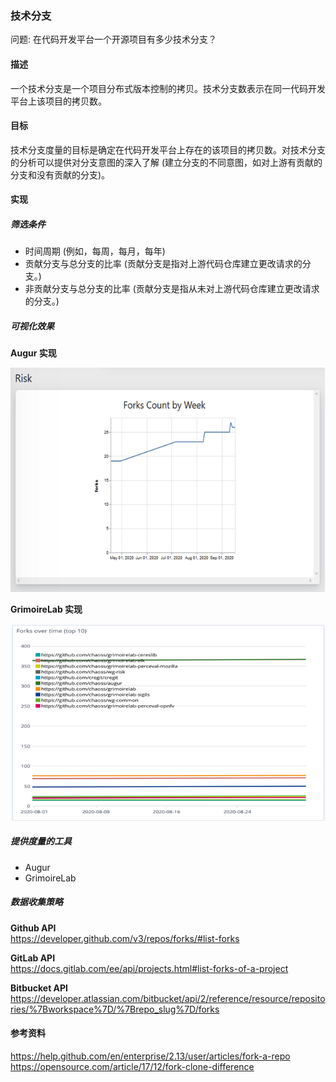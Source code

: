 ### 技术分支

问题: 在代码开发平台一个开源项目有多少技术分支？

#### 描述
一个技术分支是一个项目分布式版本控制的拷贝。技术分支数表示在同一代码开发平台上该项目的拷贝数。

#### 目标
技术分支度量的目标是确定在代码开发平台上存在的该项目的拷贝数。对技术分支的分析可以提供对分支意图的深入了解 (建立分支的不同意图，如对上游有贡献的分支和没有贡献的分支)。

#### 实现

##### 筛选条件
* 时间周期 (例如，每周，每月，每年)  
* 贡献分支与总分支的比率 (贡献分支是指对上游代码仓库建立更改请求的分支。)  
* 非贡献分支与总分支的比率 (贡献分支是指从未对上游代码仓库建立更改请求的分支。)  

##### 可视化效果
**Augur 实现**  

![Augur 实现](images/technical-fork_augur-fork.png)

**GrimoireLab 实现**  

![GrimoireLab 实现](images/technical-fork_grimoirelab-fork.png)

##### 提供度量的工具
* Augur  
* GrimoireLab  

##### 数据收集策略
**Github API**  
https://developer.github.com/v3/repos/forks/#list-forks

**GitLab API**  
https://docs.gitlab.com/ee/api/projects.html#list-forks-of-a-project

**Bitbucket API**  
https://developer.atlassian.com/bitbucket/api/2/reference/resource/repositories/%7Bworkspace%7D/%7Brepo_slug%7D/forks

#### 参考资料
https://help.github.com/en/enterprise/2.13/user/articles/fork-a-repo
https://opensource.com/article/17/12/fork-clone-difference
